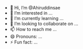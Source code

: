 - 👋 Hi, I’m @Ahiruddinsae
- 👀 I’m interested in ...
- 🌱 I’m currently learning ...
- 💞️ I’m looking to collaborate on ...
- 📫 How to reach me ...
- 😄 Pronouns: ...
- ⚡ Fun fact: ...

<!---
Ahiruddinsae/Ahiruddinsae is a ✨ special ✨ repository because its `README.md` (this file) appears on your GitHub profile.
You can click the Preview link to take a look at your changes.
--->
